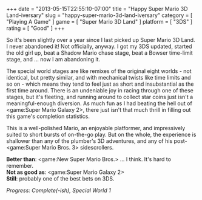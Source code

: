 +++
date = "2013-05-15T22:55:10-07:00"
title = "Happy Super Mario 3D Land-iversary"
slug = "happy-super-mario-3d-land-iversary"
category = [ "Playing A Game" ]
game = [ "Super Mario 3D Land" ]
platform = [ "3DS" ]
rating = [ "Good" ]
+++

So it's been slightly over a year since I last picked up Super Mario 3D Land.  I never abandoned it!  Not officially, anyway.  I got my 3DS updated, started the old girl up, beat a Shadow Mario chase stage, beat a Bowser time-limit stage, and ... now I am abandoning it.

The special world stages are like remixes of the original eight worlds - not identical, but pretty similar, and with mechanical twists like time limits and so on - which means they tend to feel just as short and insubstantial as the first time around.  There is an undeniable joy in racing through one of these stages, but it's fleeting, and running around to collect star coins just isn't a meaningful-enough diversion.  As much fun as I had beating the hell out of <game:Super Mario Galaxy 2>, there just isn't that much thrill in filling out this game's completion statistics.

This is a well-polished Mario, an enjoyable platformer, and impressively suited to short bursts of on-the-go play.  But on the whole, the experience is shallower than any of the plumber's 3D adventures, and any of his post-<game:Super Mario Bros. 3> sidescrollers.

<b>Better than</b>: <game:New Super Mario Bros.> ... I think.  It's hard to remember.  
<b>Not as good as</b>: <game:Super Mario Galaxy 2>  
<b>Still</b>: probably one of the best bets on 3DS.

<i>Progress: Complete(-ish), Special World 1</i>